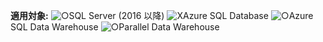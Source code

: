 <Token>**適用対象:** ![○](media/yes.png)SQL Server (2016 以降) ![X](media/no.png)Azure SQL Database ![○](media/yes.png)Azure SQL Data Warehouse ![○](media/yes.png)Parallel Data Warehouse </Token>

